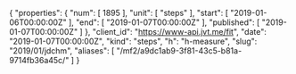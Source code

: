 {
  "properties": {
    "num": [
      1895
    ],
    "unit": [
      "steps"
    ],
    "start": [
      "2019-01-06T00:00:00Z"
    ],
    "end": [
      "2019-01-07T00:00:00Z"
    ],
    "published": [
      "2019-01-07T00:00:00Z"
    ]
  },
  "client_id": "https://www-api.jvt.me/fit",
  "date": "2019-01-07T00:00:00Z",
  "kind": "steps",
  "h": "h-measure",
  "slug": "2019/01/jdchm",
  "aliases": [
    "/mf2/a9dc1ab9-3f81-43c5-b81a-9714fb36a45c/"
  ]
}
